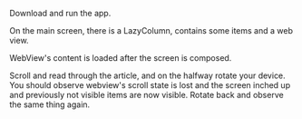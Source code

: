 Download and run the app.

On the main screen, there is a LazyColumn, contains some items and a web view.

WebView's content is loaded after the screen is composed.

Scroll and read through the article, and on the halfway rotate your device. You should observe webview's scroll state is lost and the screen inched up and previously not visible items are now visible. Rotate back and observe the same thing again.
